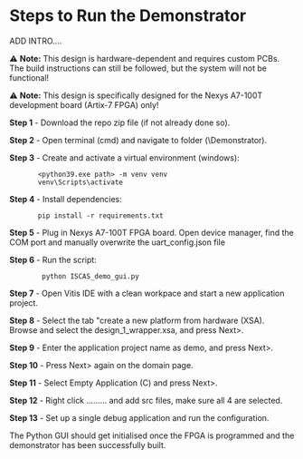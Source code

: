 # Steps to Run the Demonstrator

ADD INTRO....

⚠️ **Note:** This design is hardware-dependent and requires custom PCBs. The build instructions can still be followed, but the system will not be functional!

⚠️ **Note:** This design is specifically designed for the Nexys A7-100T development board (Artix-7 FPGA) only!

**Step 1** - Download the repo zip file (if not already done so).

**Step 2** - Open terminal (cmd) and navigate to folder (\Demonstrator).

**Step 3** - Create and activate a virtual environment (windows):
         
           <python39.exe path> -m venv venv
           venv\Scripts\activate
    
**Step 4** - Install dependencies:

           pip install -r requirements.txt

**Step 5** - Plug in Nexys A7-100T FPGA board. Open device manager, find the COM port and manually overwrite the uart_config.json file

**Step 6** - Run the script:

            python ISCAS_demo_gui.py

**Step 7** - Open Vitis IDE with a clean workpace and start a new application project.

**Step 8** - Select the tab "create a new platform from hardware (XSA). Browse and select the design_1_wrapper.xsa, and press Next>.

**Step 9** - Enter the application project name as demo, and press Next>.

**Step 10** - Press Next> again on the domain page.

**Step 11** - Select Empty Application (C) and press Next>.

**Step 12** - Right click ......... and add src files, make sure all 4 are selected.

**Step 13** - Set up a single debug application and run the configuration.

The Python GUI should get initialised once the FPGA is programmed and the demonstrator has been successfully built.


